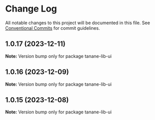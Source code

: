 # Change Log

All notable changes to this project will be documented in this file.
See [Conventional Commits](https://conventionalcommits.org) for commit guidelines.

## 1.0.17 (2023-12-11)

**Note:** Version bump only for package tanane-lib-ui





## 1.0.16 (2023-12-09)

**Note:** Version bump only for package tanane-lib-ui





## 1.0.15 (2023-12-08)

**Note:** Version bump only for package tanane-lib-ui
